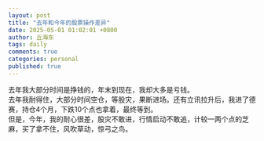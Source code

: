 ```yaml
---
layout: post
title: "去年和今年的股票操作差异"
date: 2025-05-01 01:02:01 +0800
author: 丘海东 
tags: daily
comments: true
categories: personal
published: true
---
```

去年我大部分时间是挣钱的，年末到现在，我却大多是亏钱。  
去年我耐得住，大部分时间空仓，等股灾，果断进场。还有立讯拉升后，我进了德赛，持仓4个月，下跌10个点也拿着，最终等到。  
但是，今年，我的耐心很差，股灾不敢进，行情启动不敢追，计较一两个点的芝麻，买了拿不住，风吹草动，惊弓之鸟。

